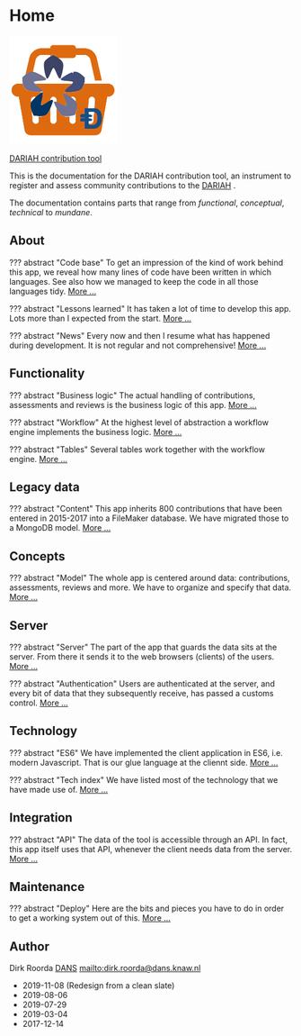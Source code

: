 # Home

![logo](images/inkind_logo.png)

[DARIAH contribution tool]({{liveBase}})

This is the documentation for the DARIAH contribution tool, an instrument to register
and assess community contributions to the [DARIAH]({{dariah}}) .

The documentation contains parts that range from _functional_, _conceptual_, _technical_
to _mundane_.

## About

??? abstract "Code base" To get an impression of the kind of work behind this app, we
reveal how many lines of code have been written in which languages. See also how we
managed to keep the code in all those languages tidy. [More ...](About/Codebase.md)

??? abstract "Lessons learned" It has taken a lot of time to develop this app. Lots more
than I expected from the start. [More ...](About/Lessons.md)

??? abstract "News" Every now and then I resume what has happened during development. It
is not regular and not comprehensive! [More ...](About/News.md)

## Functionality

??? abstract "Business logic" The actual handling of contributions, assessments and
reviews is the business logic of this app. [More ...](Functionality/Business.md)

??? abstract "Workflow" At the highest level of abstraction a workflow engine implements
the business logic. [More ...](Functionality/Workflow.md)

??? abstract "Tables" Several tables work together with the workflow engine.
[More ...](Functionality/Tables.md)

## Legacy data

??? abstract "Content" This app inherits 800 contributions that have been entered in
2015-2017 into a FileMaker database. We have migrated those to a MongoDB model.
[More ...](Legacy/Content.md)

## Concepts

??? abstract "Model" The whole app is centered around data: contributions, assessments,
reviews and more. We have to organize and specify that data.
[More ...](Concepts/Model.md)

## Server

??? abstract "Server" The part of the app that guards the data sits at the server. From
there it sends it to the web browsers (clients) of the users.
[More ...](Server/Server.md)

??? abstract "Authentication" Users are authenticated at the server, and every bit of
data that they subsequently receive, has passed a customs control.
[More ...](Server/Authentication.md)

## Technology

??? abstract "ES6" We have implemented the client application in ES6, i.e. modern
Javascript. That is our glue language at the cliennt side. [More ...](Technology/ES6.md)

??? abstract "Tech index" We have listed most of the technology that we have made use
of. [More ...](Technology/Tech.md)

## Integration

??? abstract "API" The data of the tool is accessible through an API. In fact, this app
itself uses that API, whenever the client needs data from the server.
[More ...](Integration/API.md)

## Maintenance

??? abstract "Deploy" Here are the bits and pieces you have to do in order to get a
working system out of this. [More ...](Maintenance/Deploy.md)

## Author

Dirk Roorda [DANS]({{dans}}) <mailto:dirk.roorda@dans.knaw.nl>

- 2019-11-08 (Redesign from a clean slate)
- 2019-08-06
- 2019-07-29
- 2019-03-04
- 2017-12-14
